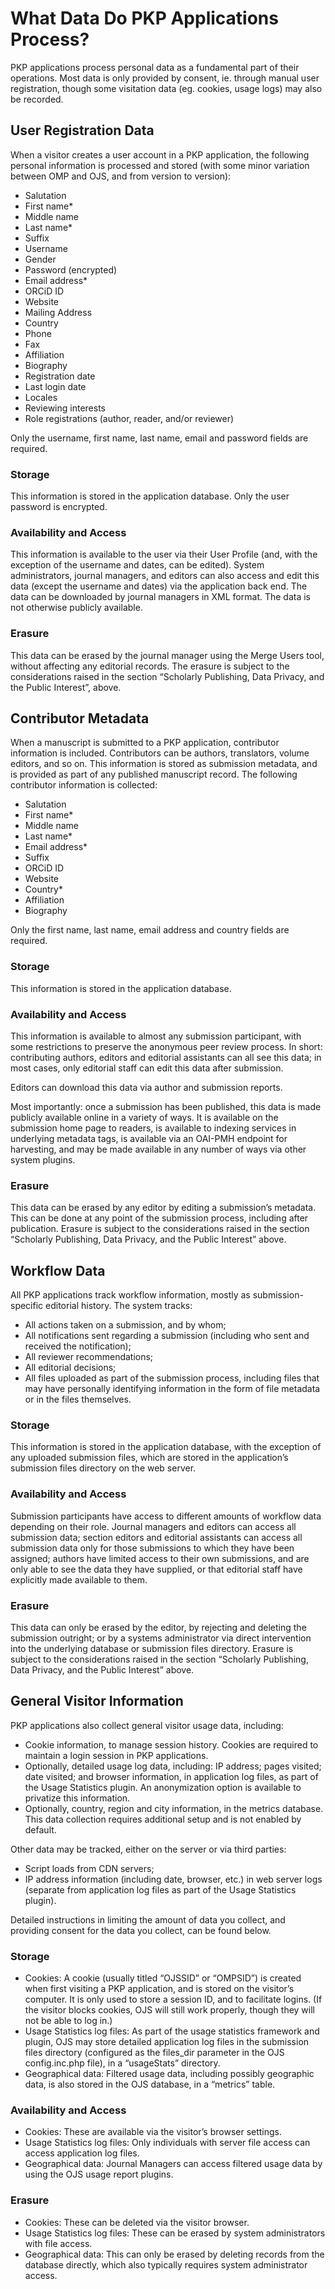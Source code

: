# What Data Do PKP Applications Process?


PKP applications process personal data as a fundamental part of their operations. Most data is only provided by consent, ie. through manual user registration, though some visitation data (eg. cookies, usage logs) may also be recorded.

## User Registration Data
When a visitor creates a user account in a PKP application, the following personal information is processed and stored (with some minor variation between OMP and OJS, and from version to version):

- Salutation
- First name*
- Middle name
- Last name*
- Suffix
- Username
- Gender
- Password (encrypted)
- Email address*
- ORCiD ID
- Website
- Mailing Address
- Country
- Phone
- Fax
- Affiliation
- Biography
- Registration date
- Last login date
- Locales
- Reviewing interests
- Role registrations (author, reader, and/or reviewer)

Only the username, first name, last name, email and password fields are required.

### Storage

This information is stored in the application database. Only the user password is encrypted.

### Availability and Access
This information is available to the user via their User Profile (and, with the exception of the username and dates, can be edited). System administrators, journal managers, and editors can also access and edit this data (except the username and dates) via the application back end. The data can be downloaded by journal managers in XML format. The data is not otherwise publicly available.

### Erasure
This data can be erased by the journal manager using the Merge Users tool, without affecting any editorial records. The erasure is subject to the considerations raised in the section “Scholarly Publishing, Data Privacy, and the Public Interest”, above.

## Contributor Metadata

When a manuscript is submitted to a PKP application, contributor information is included. Contributors can be authors, translators, volume editors, and so on. This information is stored as submission metadata, and is provided as part of any published manuscript record. The following contributor information is collected:

- Salutation
- First name*
- Middle name
- Last name*
- Email address*
- Suffix
- ORCiD ID
- Website
- Country*
- Affiliation
- Biography

Only the first name, last name, email address and country fields are required.

### Storage

This information is stored in the application database.

### Availability and Access

This information is available to almost any submission participant, with some restrictions to preserve the anonymous peer review process. In short: contributing authors, editors and editorial assistants can all see this data; in most cases, only editorial staff can edit this data after submission.

Editors can download this data via author and submission reports.

Most importantly: once a submission has been published, this data is made publicly available online in a variety of ways. It is available on the submission home page to readers, is available to indexing services in underlying metadata tags, is available via an OAI-PMH endpoint for harvesting, and may be made available in any number of ways via other system plugins.

### Erasure

This data can be erased by any editor by editing a submission’s metadata. This can be done at any point of the submission process, including after publication. Erasure is subject to the considerations raised in the section “Scholarly Publishing, Data Privacy, and the Public Interest” above.

## Workflow Data

All PKP applications track workflow information, mostly as submission-specific editorial history. The system tracks:

- All actions taken on a submission, and by whom;
- All notifications sent regarding a submission (including who sent and received the notification);
- All reviewer recommendations;
- All editorial decisions;
- All files uploaded as part of the submission process, including files that may have personally identifying information in the form of file metadata or in the files themselves.

### Storage

This information is stored in the application database, with the exception of any uploaded submission files, which are stored in the application’s submission files directory on the web server.

### Availability and Access

Submission participants have access to different amounts of workflow data depending on their role. Journal managers and editors can access all submission data; section editors and editorial assistants can access all submission data only for those submissions to which they have been assigned; authors have limited access to their own submissions, and are only able to see the data they have supplied, or that editorial staff have explicitly made available to them.

### Erasure

This data can only be erased by the editor, by rejecting and deleting the submission outright; or by a systems administrator via direct intervention into the underlying database or submission files directory. Erasure is subject to the considerations raised in the section “Scholarly Publishing, Data Privacy, and the Public Interest” above.

## General Visitor Information

PKP applications also collect general visitor usage data, including:

- Cookie information, to manage session history. Cookies are required to maintain a login session in PKP applications.
- Optionally, detailed usage log data, including: IP address; pages visited; date visited; and browser information, in application log files, as part of the Usage Statistics plugin. An anonymization option is available to privatize this information.
- Optionally, country, region and city information, in the metrics database. This data collection requires additional setup and is not enabled by default.

Other data may be tracked, either on the server or via third parties:

- Script loads from CDN servers;
- IP address information (including date, browser, etc.) in web server logs (separate from application log files as part of the Usage Statistics plugin).

Detailed instructions in limiting the amount of data you collect, and providing consent for the data you collect, can be found below.

### Storage

- Cookies: A cookie (usually titled “OJSSID” or “OMPSID”) is created when first visiting a PKP application, and is stored on the visitor’s computer. It is only used to store a session ID, and to facilitate logins. (If the visitor blocks cookies, OJS will still work properly, though they will not be able to log in.)
- Usage Statistics log files: As part of the usage statistics framework and plugin, OJS may store detailed application log files in the submission files directory (configured as the files_dir parameter in the OJS config.inc.php file), in a “usageStats” directory.
- Geographical data: Filtered usage data, including possibly geographic data, is also stored in the OJS database, in a “metrics” table.

### Availability and Access

- Cookies: These are available via the visitor’s browser settings.
- Usage Statistics log files: Only individuals with server file access can access application log files.
- Geographical data: Journal Managers can access filtered usage data by using the OJS usage report plugins.

### Erasure

- Cookies: These can be deleted via the visitor browser.
- Usage Statistics log files: These can be erased by system administrators with file access.
- Geographical data: This can only be erased by deleting records from the database directly, which also typically requires system administrator access.
